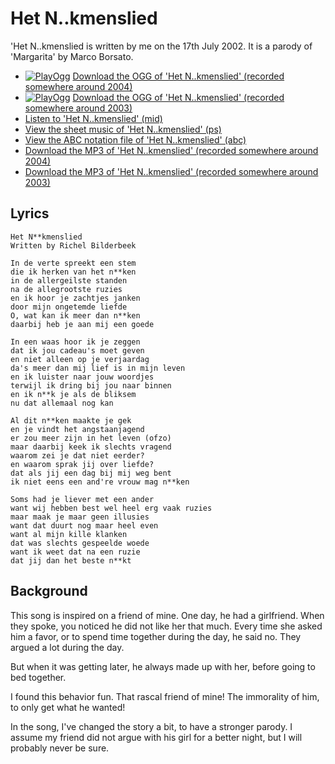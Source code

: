 # Het N..kmenslied

'Het N..kmenslied is written by me on the 17th July 2002. It is a parody of 'Margarita'
by Marco Borsato.


-   [![PlayOgg](http://static.fsf.org/playogg/Play_ogg_80x15.png "I support PlayOgg!")](http://playogg.org) [Download the OGG of 'Het N..kmenslied' (recorded somewhere around 2004)](CD03_10HetNeukmenslied.ogg)
-   [![PlayOgg](http://static.fsf.org/playogg/Play_ogg_80x15.png "I support PlayOgg!")](http://playogg.org) [Download the OGG of 'Het N..kmenslied' (recorded somewhere around 2003)](CD02_06HetNeukmenslied.ogg)
-   [Listen to 'Het N..kmenslied' (mid)](SongHetNeukmenslied.mid)
-   [View the sheet music of 'Het N..kmenslied' (ps)](SongHetNeukmenslied.ps)
-   [View the ABC notation file of 'Het N..kmenslied' (abc)](HetNeukmenslied.abc)
-   [Download the MP3 of 'Het N..kmenslied' (recorded somewhere around 2004)](CD03_10HetNeukmenslied.mp3)
-   [Download the MP3 of 'Het N..kmenslied' (recorded somewhere around 2003)](CD02_06HetNeukmenslied.mp3)

## Lyrics

```
Het N**kmenslied
Written by Richel Bilderbeek

In de verte spreekt een stem
die ik herken van het n**ken
in de allergeilste standen
na de allegrootste ruzies
en ik hoor je zachtjes janken
door mijn ongetemde liefde
O, wat kan ik meer dan n**ken
daarbij heb je aan mij een goede

In een waas hoor ik je zeggen
dat ik jou cadeau's moet geven
en niet alleen op je verjaardag
da's meer dan mij lief is in mijn leven
en ik luister naar jouw woordjes
terwijl ik dring bij jou naar binnen
en ik n**k je als de bliksem
nu dat allemaal nog kan

Al dit n**ken maakte je gek
en je vindt het angstaanjagend
er zou meer zijn in het leven (ofzo)
maar daarbij keek ik slechts vragend
waarom zei je dat niet eerder?
en waarom sprak jij over liefde?
dat als jij een dag bij mij weg bent
ik niet eens een and're vrouw mag n**ken

Soms had je liever met een ander
want wij hebben best wel heel erg vaak ruzies
maar maak je maar geen illusies
want dat duurt nog maar heel even
want al mijn kille klanken
dat was slechts gespeelde woede
want ik weet dat na een ruzie
dat jij dan het beste n**kt
```

## Background

This song is inspired on a friend of mine. One day,
he had a girlfriend. When they spoke, you noticed he
did not like her that much. Every time she asked him
a favor, or to spend time together during the
day, he said no. They argued a lot during the day.

But when it was getting later, he always made up 
with her, before going to bed together. 

I found this behavior fun. That rascal friend of mine!
The immorality of him, to only get what he wanted!

In the song, I've changed the story a bit, to have a 
stronger parody. I assume my friend did not argue with
his girl for a better night, but I will probably never be
sure.
 
